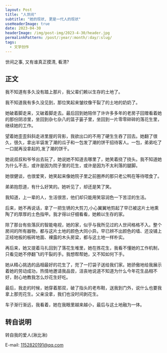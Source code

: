 ```yaml
---
layout: Post
title: "人世间"
subtitle: "她的现状, 更是一代人的现状"
useHeaderImage: true
date: 2023-04-30
headerImage: /img/post-img/2023-4-30/header.jpg
permalinkPattern: /post/:year/:month/:day/:slug/
tags:
  - 文学创作
---
```


世间之事, 又有谁真正摸清, 看清?

<!-- more -->

## 正文

我不知道有多久没有踏上那片，我父辈们赖以生存的土地了。

我不知道我有多久没见到，那位笑起来皱纹像干裂了的土地的奶奶了。

她破着脚走来，又破着脚走去。最后回到她陪伴了许许多多年的老房子回赠看着她的那份阴凉里，坐回到杂七杂八的篮子篓子里，坐回到一片零零碎碎的落花生里，继续她的工作。

望着她歪歪斜斜走进里屋的背影，我欲出口的不用了硬生生吞了回去。她翻了很久，很久，拿出半袋发了潮的瓜子和一包发了潮的饼干招待客人。一包，弟弟吃了一口就再没拿起的,发了潮的饼干。

她说叔叔和爷爷出去玩了，她说她不知道去哪里了，她笑着挠了挠头。我不知道她为什么不去，或许是因为院子里的花生，或许是因为不太利落的腿脚。

她很健谈，也很爱笑，她笑起来像她院子里之前圈养的那只老公鸭在等待喂食了。

弟弟抱怨道，有什么好笑的。她听见了，却还是笑了笑。

我知道，上一辈的人，生活很苦，他们却只能用笑容润色一下苦涩的生活。

后来，她不再说话，拿了一把生锈的大剪刀,小心翼翼地剪起了早已被这片土地熏陶了的厚厚的土色指甲。我才得以仔细看看，她赖以生存的家。

除了那台有些落灰的智能电视，她的家，似乎与我所见过的人世间格格不入。整个房间的所有器物，都与这片土地的颜色大同小异。早已辨不出颜色的墙、还没铺上正经地板的板砖地面、裸露的木头房梁，都与这土地一样朴实。

再后来，她又提着马扎回到了落花生堆里，她在拣花生，我看不懂她的工作机制，只看见她不停翻飞的干裂的手。我想帮帮她，又不知如何下手。

她从精心挑选的品相最好的花生了，兜了一打袋子送给我们家。她骄傲地给我展示着她的劳动成功，热情地邀请我品尝，沮丧地说道不知道为什么今年花生品相不好，耐心地教我怎么炒花生好吃。

最后，我走的时候，她穿着那双，破了指头的老布鞋，送我到门外，说什么也要我拿上那兜花生。父亲没拿，我们也没时间剥花生。

车子渐行渐远，我看着，她在我眼里越来越小，最后与这土地融为一体。

## 转自说明

转自我的爱人(湫比湫)

E-mail: 1152820191@qq.com
